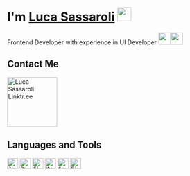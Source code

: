# I'm [Luca Sassaroli](https://luccasassa.netlify.app/) <img width="32px" src="https://i.imgur.com/1iKZ5va.png" />

Frontend Developer with experience in UI Developer <img width="28px" src="https://i.imgur.com/Zn7JzZF.png" /><img width="28px" src="https://i.imgur.com/sRvb6Gh.png" /> 

## Contact Me

<a href="https://linktr.ee/luccasassa"><img alt="Luca Sassaroli Linktr.ee" width="115px" src="https://i.imgur.com/Y9qeO1p.png" /></a>

## Languages and Tools

<code><img alt="JavaScript" height="25" src="https://i.imgur.com/Ve6dktA.png"></code>
<code><img alt="ReactJS" height="25" src="https://i.imgur.com/oxbjAyO.png"></code>
<code><img alt="Firebase" height="25" src="https://i.imgur.com/tAQLNLg.png"></code>
<code><img alt="MySQL" height="25" src="https://i.imgur.com/UMSl7qx.png"></code>
<code><img alt="SpringBoot" height="25" src="https://i.imgur.com/wZl2DRI.png"></code>
<code><img alt="Figma" height="25" src="https://i.imgur.com/eo9AWPI.png"></code>
